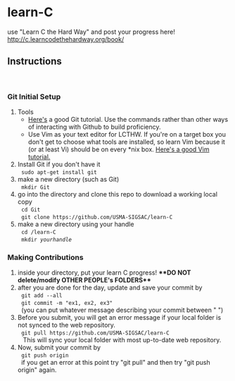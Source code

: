 <h1>learn-C</h1>
use "Learn C the Hard Way" and post your progress here!</br>
<a href="http://c.learncodethehardway.org/book/">http://c.learncodethehardway.org/book/</a>
<h2>Instructions</h2>
</br>
<h3>Git Initial Setup</h3>
<ol>
    <li>Tools
        <ul>
            <li><a href="http://rogerdudler.github.io/git-guide/">Here's</a> a good Git tutorial. Use the commands rather than other ways of interacting with Github to build proficiency.</li> 
            <li>Use Vim as your text editor for LCTHW. If you're on a target box you don't get to choose what tools are installed, so learn Vim because it (or at least Vi) should be on every *nix box. <a href="http://www.openvim.com/">Here's a good Vim tutorial.</a></li>
        </ul>
    <li>Install Git if you don't have it</br>
        &nbsp&nbsp<code>sudo apt-get install git</code>
    </li>
    <li>make a new directory (such as Git)</br>
        &nbsp&nbsp<code>mkdir Git</code>
    </li>
    <li>go into the directory and clone this repo to download a working local copy</li>
        &nbsp&nbsp<code>cd Git</code></br>
        &nbsp&nbsp<code>git clone https://github.com/USMA-SIGSAC/learn-C</code>
    </li>
    <li>make a new directory using your handle</br>
        &nbsp&nbsp<code>cd /learn-C</code></br>
        &nbsp&nbsp<code>mkdir <em>yourhandle</em></code>
    </li>
</ol>
<h3>Making Contributions</h3>
<ol>
    <li>
        inside your directory, put your learn C progress! <strong>**DO NOT delete/modify OTHER PEOPLE's FOLDERS**</strong>
    </li>
    <li>
        after you are done for the day, update and save your commit by</br>
        &nbsp&nbsp<code>git add --all</code></br>
        &nbsp&nbsp<code>git commit -m "ex1, ex2, ex3"</code></br>
        &nbsp&nbsp(you can put whatever message describing your commit between "&nbsp")
    </li>
    <li>
        Before you submit, you will get an error message if your local folder is not synced to the web repository.</br>
        &nbsp&nbsp<code>git pull https://github.com/USMA-SIGSAC/learn-C</code></br>&nbsp&nbsp
        This will sync your local folder with most up-to-date web repository.
    </li>
    <li>
        Now, submit your commit by</br>
        &nbsp&nbsp<code>git push origin</code></br>
        &nbsp&nbspif you get an error at this point try "git pull" and then try "git push origin" again.
    </li>
</ol>
